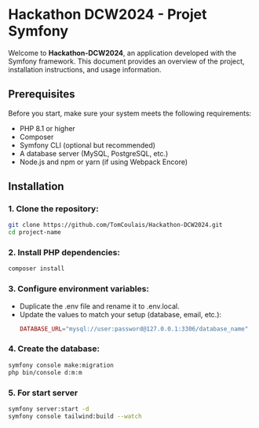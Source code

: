 #  Hackathon DCW2024 - Projet Symfony

Welcome to **Hackathon-DCW2024**, an application developed with the Symfony framework. This document provides an overview of the project, installation instructions, and usage information.

## Prerequisites

Before you start, make sure your system meets the following requirements:

- PHP 8.1 or higher
- Composer
- Symfony CLI (optional but recommended)
- A database server (MySQL, PostgreSQL, etc.)
- Node.js and npm or yarn (if using Webpack Encore)

## Installation

### **1. Clone the repository:**

   ```bash
   git clone https://github.com/TomCoulais/Hackathon-DCW2024.git
   cd project-name
   ```
### **2. Install PHP dependencies**:
  ```bash
  composer install
  ```
### **3. Configure environment variables:**
- Duplicate the .env file and rename it to .env.local.
- Update the values to match your setup (database, email, etc.):
  ```php
  DATABASE_URL="mysql://user:password@127.0.0.1:3306/database_name"
  ```
### **4. Create the database:**
  ```bash
  symfony console make:migration
  php bin/console d:m:m
  ```

### **5. For start server**
  ```bash
  symfony server:start -d
  symfony console tailwind:build --watch 
  ```
